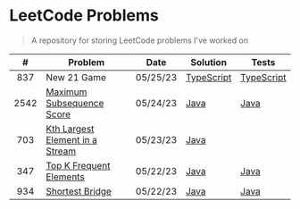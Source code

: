 # LeetCode Problems

> A repository for storing LeetCode problems I've worked on

| # | Problem | Date | Solution | Tests |
| :----: | --------------- | -------- | ---------- | ---------- |
| 837 | New 21 Game | 05/25/23 | [TypeScript](src/new-21-game.ts) | [TypeScript](tests/new-21-game.test.ts) |
| 2542 | [Maximum Subsequence Score](https://leetcode.com/problems/maximum-subsequence-score/) | 05/24/23 | [Java](src/MaximumSubsequenceScore.java) | [Java](tests/MaximumSubsequenceScoreTest.java) |
| 703 | [Kth Largest Element in a Stream](https://leetcode.com/problems/kth-largest-element-in-a-stream/) | 05/23/23 | [Java](src/KthLargest.java) |   |
| 347 | [Top K Frequent Elements](https://leetcode.com/problems/top-k-frequent-elements) | 05/22/23 | [Java](src/TopKFrequentElements.java) | [Java](tests/TopKFrequentElementsTest.java) |
| 934 | [Shortest Bridge](https://leetcode.com/problems/shortest-bridge) | 05/22/23 | [Java](src/ShortestBridge.java) | [Java](tests/ShortestBridgeTest.java) |
